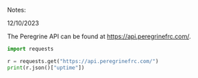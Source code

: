 Notes:

12/10/2023

The Peregrine API can be found at https://api.peregrinefrc.com/.


```python
import requests

r = requests.get("https://api.peregrinefrc.com/")
print(r.json()["uptime"])
```